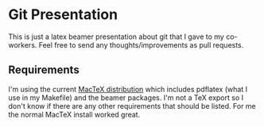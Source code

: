 # Git Presentation

This is just a latex beamer presentation about git that I gave to my
co-workers. Feel free to send any thoughts/improvements as pull requests.

## Requirements

I'm using the current [MacTeX distribution](http://www.tug.org/mactex/2011/)
which includes pdflatex (what I use in my Makefile) and the beamer packages. I'm
not a TeX export so I don't know if there are any other requirements that should
be listed. For me the normal MacTeX install worked great.
